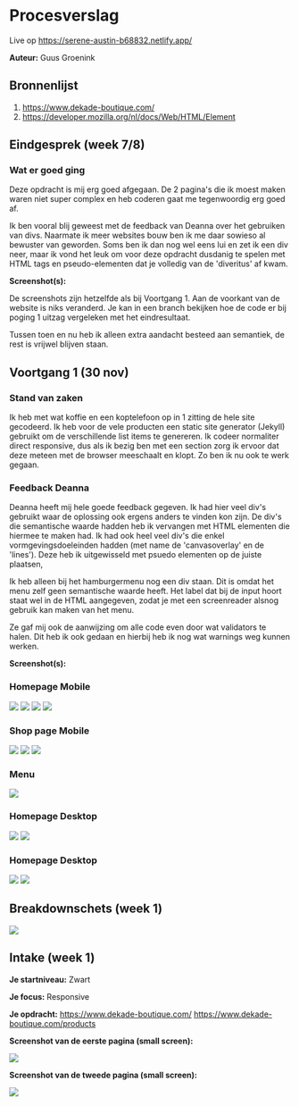 # Procesverslag
Live op https://serene-austin-b68832.netlify.app/


**Auteur:** Guus Groenink

## Bronnenlijst
1. https://www.dekade-boutique.com/
2. https://developer.mozilla.org/nl/docs/Web/HTML/Element



## Eindgesprek (week 7/8)

### Wat er goed ging 

Deze opdracht is mij erg goed afgegaan. De 2 pagina's die ik moest maken waren niet super complex en heb coderen gaat me tegenwoordig erg goed af. 

Ik ben vooral blij geweest met de feedback van Deanna over het  gebruiken van divs. Naarmate ik meer websites bouw ben ik me daar sowieso al bewuster van geworden. Soms ben ik dan nog wel eens lui en zet ik een div neer, maar ik vond het leuk om voor deze opdracht dusdanig te spelen met HTML tags en pseudo-elementen dat je volledig van de 'diveritus' af kwam. 

**Screenshot(s):**

De screenshots zijn hetzelfde als bij Voortgang 1. Aan de voorkant van de website is niks veranderd. Je kan in een branch bekijken hoe de code er bij poging 1 uitzag vergeleken met het eindresultaat. 

Tussen toen en nu heb ik alleen extra aandacht besteed aan semantiek, de rest is vrijwel blijven staan.

## Voortgang 1 (30 nov)

### Stand van zaken

Ik heb met wat koffie en een koptelefoon op in 1 zitting de hele site gecodeerd. Ik heb voor de vele producten een static site generator (Jekyll) gebruikt om de verschillende list items te genereren. Ik codeer normaliter direct responsive, dus als ik bezig ben met een section zorg ik ervoor dat deze meteen met de browser meeschaalt en klopt. Zo ben ik nu ook te werk gegaan. 

### Feedback Deanna

Deanna heeft mij hele goede feedback gegeven. Ik had hier veel div's gebruikt waar de oplossing ook ergens anders te vinden kon zijn. De div's die semantische waarde hadden heb ik vervangen met HTML elementen die hiermee te maken had. Ik had ook heel veel div's die enkel vormgevingsdoeleinden hadden (met name de 'canvasoverlay' en de 'lines'). Deze heb ik uitgewisseld met psuedo elementen op de juiste plaatsen,

Ik heb alleen bij het hamburgermenu nog een div staan. Dit is omdat het menu zelf geen semantische waarde heeft. Het label dat bij de input hoort staat wel in de HTML aangegeven, zodat je met een screenreader alsnog gebruik kan maken van het menu. 

Ze gaf mij ook de aanwijzing om alle code even door wat validators te halen. Dit heb ik ook gedaan en hierbij heb ik nog wat warnings weg kunnen werken.

**Screenshot(s):**

### Homepage Mobile
![](/proces_img/stand1.png)
![](/proces_img/stand2.png)
![](/proces_img/stand3.png)
![](/proces_img/stand4.png)


### Shop page Mobile
![](/proces_img/stand6.png)
![](/proces_img/stand7.png)
![](/proces_img/stand8.png)

### Menu
![](/proces_img/stand5.png)

### Homepage Desktop
![](/proces_img/stand_res1.png)
![](/proces_img/stand_res2.png)

### Homepage Desktop
![](/proces_img/stand_res3.png)
![](/proces_img/stand_res4.png)

## Breakdownschets (week 1)

![](/proces_img/opdr1.png)


## Intake (week 1)

**Je startniveau:** Zwart

**Je focus:** Responsive

**Je opdracht:** 
https://www.dekade-boutique.com/
https://www.dekade-boutique.com/products


**Screenshot van de eerste pagina (small screen):**

![](/proces_img/kade-1.png)

**Screenshot van de tweede pagina (small screen):**

![](/proces_img/kade-2.png)

